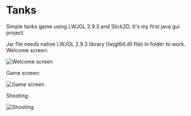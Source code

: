 # Tanks
Simple tanks game using LWJGL 2.9.3 and Slick2D. It's my first java gui project.

Jar file needs native LWJGL 2.9.3 library (lwjgl64.dll file) in folder to work.
Welcome screen:

![Welcome screen](http://i.imgur.com/kqPeH0O.jpg)

Game screen:

![Game screen](http://i.imgur.com/BI8r7Sb.jpg)

Shooting:

![Shooting](http://i.imgur.com/IxhLtdH.png)